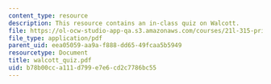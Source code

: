 ```yaml
---
content_type: resource
description: This resource contains an in-class quiz on Walcott.
file: https://ol-ocw-studio-app-qa.s3.amazonaws.com/courses/21l-315-prizewinners-spring-2007/b78b00cca111d799e7e6cd2c7786bc55_walcott_quiz.pdf
file_type: application/pdf
parent_uid: eea05059-aa9a-f888-dd65-49fcaa5b5949
resourcetype: Document
title: walcott_quiz.pdf
uid: b78b00cc-a111-d799-e7e6-cd2c7786bc55
---
```

